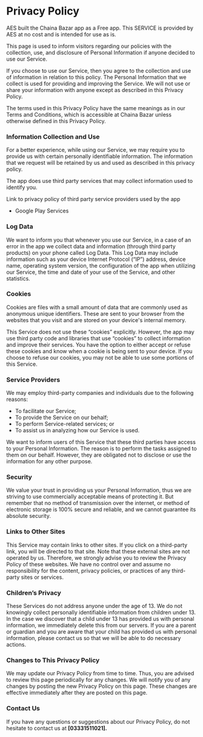 # Privacy Policy

AES built the Chaina Bazar app as a Free app. This SERVICE is provided by AES at no cost and is
intended for use as is.

This page is used to inform visitors regarding our policies with the collection, use, and disclosure of
Personal Information if anyone decided to use our Service.

If you choose to use our Service, then you agree to the collection and use of information in relation
to this policy. The Personal Information that we collect is used for providing and improving the
Service. We will not use or share your information with anyone except as described in this Privacy
Policy.

The terms used in this Privacy Policy have the same meanings as in our Terms and Conditions,
which is accessible at Chaina Bazar unless otherwise defined in this Privacy Policy.

### Information Collection and Use

For a better experience, while using our Service, we may require you to provide us with certain
personally identifiable information. The information that we request will be retained by us and used
as described in this privacy policy.

The app does use third party services that may collect information used to identify you.

Link to privacy policy of third party service providers used by the app
 - Google Play Services

### Log Data

We want to inform you that whenever you use our Service, in a case of an error in the app we collect
data and information (through third party products) on your phone called Log Data. This Log Data
may include information such as your device Internet Protocol (“IP”) address, device name,
operating system version, the configuration of the app when utilizing our Service, the time and date
of your use of the Service, and other statistics.

### Cookies

Cookies are files with a small amount of data that are commonly used as anonymous unique
identifiers. These are sent to your browser from the websites that you visit and are stored on your
device's internal memory.

This Service does not use these “cookies” explicitly. However, the app may use third party code and
libraries that use “cookies” to collect information and improve their services. You have the option to
either accept or refuse these cookies and know when a cookie is being sent to your device. If you
choose to refuse our cookies, you may not be able to use some portions of this Service.

### Service Providers

We may employ third-party companies and individuals due to the following reasons:
- To facilitate our Service;
- To provide the Service on our behalf;
- To perform Service-related services; or
- To assist us in analyzing how our Service is used.

We want to inform users of this Service that these third parties have access to your Personal
Information. The reason is to perform the tasks assigned to them on our behalf. However, they are
obligated not to disclose or use the information for any other purpose.

### Security

We value your trust in providing us your Personal Information, thus we are striving to use
commercially acceptable means of protecting it. But remember that no method of transmission over
the internet, or method of electronic storage is 100% secure and reliable, and we cannot guarantee
its absolute security.

### Links to Other Sites

This Service may contain links to other sites. If you click on a third-party link, you will be directed to
that site. Note that these external sites are not operated by us. Therefore, we strongly advise you to
review the Privacy Policy of these websites. We have no control over and assume no responsibility
for the content, privacy policies, or practices of any third-party sites or services.

### Children’s Privacy

These Services do not address anyone under the age of 13. We do not knowingly collect personally
identifiable information from children under 13. In the case we discover that a child under 13 has
provided us with personal information, we immediately delete this from our servers. If you are a
parent or guardian and you are aware that your child has provided us with personal information,
please contact us so that we will be able to do necessary actions.

### Changes to This Privacy Policy
We may update our Privacy Policy from time to time. Thus, you are advised to review this page
periodically for any changes. We will notify you of any changes by posting the new Privacy Policy on
this page. These changes are effective immediately after they are posted on this page.

### Contact Us

If you have any questions or suggestions about our Privacy Policy, do not hesitate to contact us at
**[03331511021].**

